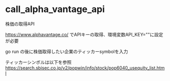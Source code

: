 # call_alpha_vantage_api
株価の取得API

https://www.alphavantage.co/
でAPIキーの取得、環境変数API_KEY=""に設定が必要

go run の後に株価取得したい企業のティッカーsymbolを入力

ティッカーシンボルは以下を参照
https://search.sbisec.co.jp/v2/popwin/info/stock/pop6040_usequity_list.html
